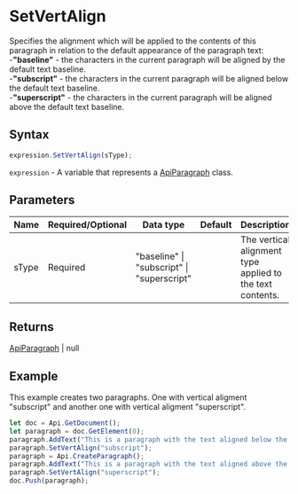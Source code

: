 # SetVertAlign

Specifies the alignment which will be applied to the contents of this paragraph in relation to the default appearance of the paragraph text:\
-**"baseline"** - the characters in the current paragraph will be aligned by the default text baseline.\
-**"subscript"** - the characters in the current paragraph will be aligned below the default text baseline.\
-**"superscript"** - the characters in the current paragraph will be aligned above the default text baseline.

## Syntax

```javascript
expression.SetVertAlign(sType);
```

`expression` - A variable that represents a [ApiParagraph](../ApiParagraph.md) class.

## Parameters

| **Name** | **Required/Optional** | **Data type** | **Default** | **Description** |
| ------------- | ------------- | ------------- | ------------- | ------------- |
| sType | Required | "baseline" \| "subscript" \| "superscript" |  | The vertical alignment type applied to the text contents. |

## Returns

[ApiParagraph](../../ApiParagraph/ApiParagraph.md) \| null

## Example

This example creates two paragraphs. One with vertical aligment "subscript" and another one with vertical aligment "superscript".

```javascript editor-docx
let doc = Api.GetDocument();
let paragraph = doc.GetElement(0);
paragraph.AddText("This is a paragraph with the text aligned below the baseline vertically.");
paragraph.SetVertAlign("subscript");
paragraph = Api.CreateParagraph();
paragraph.AddText("This is a paragraph with the text aligned above the baseline vertically.");
paragraph.SetVertAlign("superscript");
doc.Push(paragraph);
```
